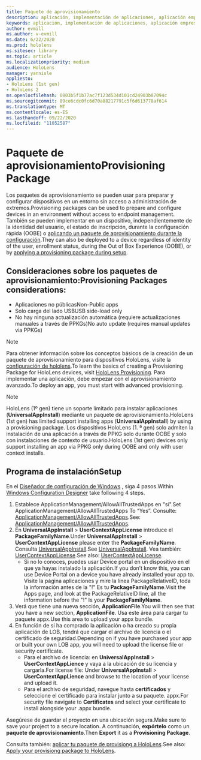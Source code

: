 ```yaml
---
title: Paquete de aprovisionamiento
description: aplicación, implementación de aplicaciones, aplicación empresarial demployment, aprovisionamiento
keywords: aplicación, implementación de aplicaciones, aplicación empresarial demployment, aprovisionamiento
author: evmill
ms.author: v-evmill
ms.date: 6/22/2020
ms.prod: hololens
ms.sitesec: library
ms.topic: article
ms.localizationpriority: medium
audience: HoloLens
manager: yannisle
appliesto:
- HoloLens (1st gen)
- HoloLens 2
ms.openlocfilehash: 0803b5f1b77ac7f123d534d101cd24903b87094c
ms.sourcegitcommit: 89ce6cdc0fc6d70a88217791c5f6d613778af614
ms.translationtype: MT
ms.contentlocale: es-ES
ms.lasthandoff: 09/22/2020
ms.locfileid: "11052587"
---
```

# <span data-ttu-id="e0426-104">Paquete de aprovisionamiento</span><span class="sxs-lookup"><span data-stu-id="e0426-104">Provisioning Package</span></span>

<span data-ttu-id="e0426-105">Los paquetes de aprovisionamiento se pueden usar para preparar y configurar dispositivos en un entorno sin acceso a administración de extremos.</span><span class="sxs-lookup"><span data-stu-id="e0426-105">Provisioning packages can be used to prepare and configure devices in an environment without access to endpoint management.</span></span> <span data-ttu-id="e0426-106">También se pueden implementar en un dispositivo, independientemente de la identidad del usuario, el estado de inscripción, durante la configuración rápida (OOBE) o [aplicando un paquete de aprovisionamiento durante la configuración](https://docs.microsoft.com/hololens/hololens-provisioning##apply-a-provisioning-package-to-hololens-during-setup).</span><span class="sxs-lookup"><span data-stu-id="e0426-106">They can also be deployed to a device regardless of identity of the user, enrollment status, during the Out of Box Experience (OOBE), or by [applying a provisioning package during setup](https://docs.microsoft.com/hololens/hololens-provisioning##apply-a-provisioning-package-to-hololens-during-setup).</span></span>

## <span data-ttu-id="e0426-107">Consideraciones sobre los paquetes de aprovisionamiento:</span><span class="sxs-lookup"><span data-stu-id="e0426-107">Provisioning Packages considerations:</span></span>
* <span data-ttu-id="e0426-108">Aplicaciones no públicas</span><span class="sxs-lookup"><span data-stu-id="e0426-108">Non-Public apps</span></span>
* <span data-ttu-id="e0426-109">Solo carga del lado USB</span><span class="sxs-lookup"><span data-stu-id="e0426-109">USB side-load only</span></span>
* <span data-ttu-id="e0426-110">No hay ninguna actualización automática (requiere actualizaciones manuales a través de PPKGs)</span><span class="sxs-lookup"><span data-stu-id="e0426-110">No auto update (requires manual updates via PPKGs)</span></span>

> [!NOTE] 
> <span data-ttu-id="e0426-111">Para obtener información sobre los conceptos básicos de la creación de un paquete de aprovisionamiento para dispositivos HoloLens, visite la [configuración de hololens](https://docs.microsoft.com/hololens/hololens-provisioning).</span><span class="sxs-lookup"><span data-stu-id="e0426-111">To learn the basics of creating a Provisioning Package for HoloLens devices, visit [HoloLens Provisioning](https://docs.microsoft.com/hololens/hololens-provisioning).</span></span> <span data-ttu-id="e0426-112">Para implementar una aplicación, debe empezar con el aprovisionamiento avanzado.</span><span class="sxs-lookup"><span data-stu-id="e0426-112">To deploy an app, you must start with advanced provisioning.</span></span> 

> [!NOTE] 
> <span data-ttu-id="e0426-113">HoloLens (1º gen) tiene un soporte limitado para instalar aplicaciones (**UniversalAppInstall**) mediante un paquete de aprovisionamiento.</span><span class="sxs-lookup"><span data-stu-id="e0426-113">HoloLens (1st gen) has limited support installing apps (**UniversalAppInstall**) by using a provisioning package.</span></span> <span data-ttu-id="e0426-114">Los dispositivos HoloLens (1. ª gen) solo admiten la instalación de una aplicación a través de PPKG solo durante OOBE y solo con instalaciones de contexto de usuario.</span><span class="sxs-lookup"><span data-stu-id="e0426-114">HoloLens (1st gen) devices only support installing an app via PPKG only during OOBE and only with user context installs.</span></span>

## <span data-ttu-id="e0426-115">Programa de instalación</span><span class="sxs-lookup"><span data-stu-id="e0426-115">Setup</span></span>

<span data-ttu-id="e0426-116">En el [Diseñador de configuración de Windows](https://www.microsoft.com/store/productId/9NBLGGH4TX22) , siga 4 pasos.</span><span class="sxs-lookup"><span data-stu-id="e0426-116">Within [Windows Configuration Designer](https://www.microsoft.com/store/productId/9NBLGGH4TX22) take following 4 steps.</span></span>

1. <span data-ttu-id="e0426-117">Establece ApplicationManagement/AllowAllTrustedApps en "sí".</span><span class="sxs-lookup"><span data-stu-id="e0426-117">Set ApplicationManagement/AllowAllTrustedApps To “Yes”.</span></span> <span data-ttu-id="e0426-118">Consulte: [ApplicationManagement/AllowAllTrustedApps](https://docs.microsoft.com/windows/client-management/mdm/policy-csp-applicationmanagement#applicationmanagement-allowalltrustedapps).</span><span class="sxs-lookup"><span data-stu-id="e0426-118">See: [ApplicationManagement/AllowAllTrustedApps](https://docs.microsoft.com/windows/client-management/mdm/policy-csp-applicationmanagement#applicationmanagement-allowalltrustedapps).</span></span>
2. <span data-ttu-id="e0426-119">En **UniversalAppInstall**  >  **UserContextAppLicense** introduce el **PackageFamilyName**.</span><span class="sxs-lookup"><span data-stu-id="e0426-119">Under **UniversalAppInstall** > **UserContextAppLicense** please enter the **PackageFamilyName**.</span></span> <span data-ttu-id="e0426-120">Consulta [UniversalAppInstall](https://docs.microsoft.com/windows/configuration/wcd/wcd-universalappinstall).</span><span class="sxs-lookup"><span data-stu-id="e0426-120">See [UniversalAppInstall](https://docs.microsoft.com/windows/configuration/wcd/wcd-universalappinstall).</span></span> <span data-ttu-id="e0426-121">Vea también: [UserContextAppLicense](https://docs.microsoft.com/windows/configuration/wcd/wcd-universalappinstall#usercontextapplicense).</span><span class="sxs-lookup"><span data-stu-id="e0426-121">See also: [UserContextAppLicense](https://docs.microsoft.com/windows/configuration/wcd/wcd-universalappinstall#usercontextapplicense).</span></span>
    - <span data-ttu-id="e0426-122">Si no lo conoces, puedes usar Device portal en un dispositivo en el que ya hayas instalado la aplicación.</span><span class="sxs-lookup"><span data-stu-id="e0426-122">If you don’t know this, you can use Device Portal on a device you have already installed your app to.</span></span> <span data-ttu-id="e0426-123">Visite la página aplicaciones y mire la línea PackageRelativeID, toda la información antes de la "!" Es tu **PackageFamilyName**.</span><span class="sxs-lookup"><span data-stu-id="e0426-123">Visit the Apps page, and look at the PackageRelativeID line, all the information before the "!" Is your **PackageFamilyName**.</span></span>
3. <span data-ttu-id="e0426-124">Verá que tiene una nueva sección, **ApplicationFile**.</span><span class="sxs-lookup"><span data-stu-id="e0426-124">You will then see that you have a new section, **ApplicationFile**.</span></span> <span data-ttu-id="e0426-125">Usa este área para cargar tu paquete appx.</span><span class="sxs-lookup"><span data-stu-id="e0426-125">Use this area to upload your appx bundle.</span></span> 
4. <span data-ttu-id="e0426-126">En función de si ha comprado la aplicación o ha creado su propia aplicación de LOB, tendrá que cargar el archivo de licencia o el certificado de seguridad.</span><span class="sxs-lookup"><span data-stu-id="e0426-126">Depending on if you have purchased your app or built your own LOB app, you will need to upload the license file or security certificate.</span></span>
    - <span data-ttu-id="e0426-127">Para el archivo de licencia: en **UniversalAppInstall**  >  **UserContextAppLience** y vaya a la ubicación de su licencia y cargarla.</span><span class="sxs-lookup"><span data-stu-id="e0426-127">For license file: Under **UniversalAppInstall** > **UserContextAppLience** and browse to the location of your license and upload it.</span></span> 
    - <span data-ttu-id="e0426-128">Para el archivo de seguridad, navegue hasta **certificados** y seleccione el certificado para instalar junto a su paquete. appx.</span><span class="sxs-lookup"><span data-stu-id="e0426-128">For security file navigate to **Certificates** and select your certificate to install alongside your .appx bundle.</span></span> 

<span data-ttu-id="e0426-129">Asegúrese de guardar el proyecto en una ubicación segura.</span><span class="sxs-lookup"><span data-stu-id="e0426-129">Make sure to save your project to a secure location.</span></span> <span data-ttu-id="e0426-130">A continuación, **expórtelo** como un **paquete de aprovisionamiento**.</span><span class="sxs-lookup"><span data-stu-id="e0426-130">Then **Export** it as a **Provisioning Package**.</span></span>  
    
<span data-ttu-id="e0426-131">Consulta también: [aplicar tu paquete de provisiong a HoloLens](https://docs.microsoft.com/hololens/hololens-provisioning#apply-a-provisioning-package-to-hololens-during-setup).</span><span class="sxs-lookup"><span data-stu-id="e0426-131">See also: [Apply your provisiong package to HoloLens](https://docs.microsoft.com/hololens/hololens-provisioning#apply-a-provisioning-package-to-hololens-during-setup).</span></span>
